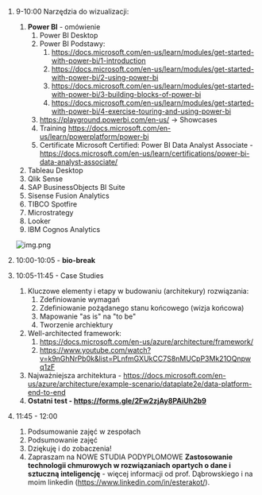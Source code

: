 1. 9-10:00 Narzędzia do wizualizacji:
   1. **Power BI** - omówienie 
      1. Power BI Desktop
      2. Power BI Podstawy:
         1. https://docs.microsoft.com/en-us/learn/modules/get-started-with-power-bi/1-introduction
         2. https://docs.microsoft.com/en-us/learn/modules/get-started-with-power-bi/2-using-power-bi
         3. https://docs.microsoft.com/en-us/learn/modules/get-started-with-power-bi/3-building-blocks-of-power-bi
         4. https://docs.microsoft.com/en-us/learn/modules/get-started-with-power-bi/4-exercise-touring-and-using-power-bi
      3. https://playground.powerbi.com/en-us/ -> Showcases 
      4. Training https://docs.microsoft.com/en-us/learn/powerplatform/power-bi 
      5. Certificate Microsoft Certified: Power BI Data Analyst Associate - https://docs.microsoft.com/en-us/learn/certifications/power-bi-data-analyst-associate/
   2. Tableau Desktop 
   3. Qlik Sense 
   4. SAP BusinessObjects BI Suite 
   5. Sisense Fusion Analytics 
   6. TIBCO Spotfire 
   7. Microstrategy
   8. Looker
   9. IBM Cognos Analytics

   ![img.png](https://powerbiblogscdn.azureedge.net/wp-content/uploads/2021/02/Figure1.png)

2. 10:00-10:05 - **bio-break**
3. 10:05-11:45 - Case Studies 
   1. Kluczowe elementy i etapy w budowaniu (architekury) rozwiązania:
      1. Zdefiniowanie wymagań
      2. Zdefiniowanie pożądanego stanu końcowego (wizja końcowa)
      3. Mapowanie "as is" na "to be"
      4. Tworzenie archiektury
   2. Well-architected framework: 
      1. https://docs.microsoft.com/en-us/azure/architecture/framework/
      2. https://www.youtube.com/watch?v=k9nGhNrPb0k&list=PLnfmGXUkCC7S8nMUCpP3Mk21OQnpwq1zF 
   3. Najważniejsza architektura - https://docs.microsoft.com/en-us/azure/architecture/example-scenario/dataplate2e/data-platform-end-to-end
   4. **Ostatni test - https://forms.gle/2Fw2zjAy8PAiUh2b9** 
4. 11:45 - 12:00 
   1. Podsumowanie zajęć w zespołach
   2. Podsumowanie zajęć
   3. Dziękuję i do zobaczenia! 
   4. Zapraszam na NOWE STUDIA PODYPLOMOWE **Zastosowanie technologii chmurowych w rozwiązaniach opartych o dane i sztuczną inteligencję** - więcej informacji od prof. Dąbrowskiego i na moim linkedin (https://www.linkedin.com/in/esterakot/). 


